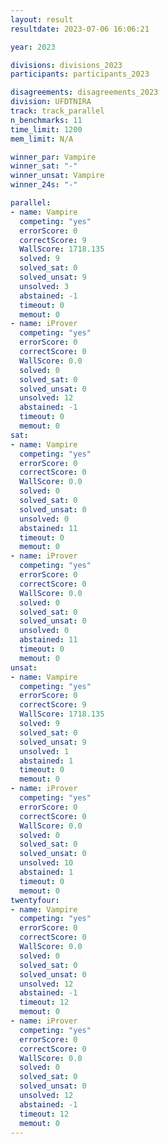 ```yaml
---
layout: result
resultdate: 2023-07-06 16:06:21

year: 2023

divisions: divisions_2023
participants: participants_2023

disagreements: disagreements_2023
division: UFDTNIRA
track: track_parallel
n_benchmarks: 11
time_limit: 1200
mem_limit: N/A

winner_par: Vampire
winner_sat: "-"
winner_unsat: Vampire
winner_24s: "-"

parallel:
- name: Vampire
  competing: "yes"
  errorScore: 0
  correctScore: 9
  WallScore: 1718.135
  solved: 9
  solved_sat: 0
  solved_unsat: 9
  unsolved: 3
  abstained: -1
  timeout: 0
  memout: 0
- name: iProver
  competing: "yes"
  errorScore: 0
  correctScore: 0
  WallScore: 0.0
  solved: 0
  solved_sat: 0
  solved_unsat: 0
  unsolved: 12
  abstained: -1
  timeout: 0
  memout: 0
sat:
- name: Vampire
  competing: "yes"
  errorScore: 0
  correctScore: 0
  WallScore: 0.0
  solved: 0
  solved_sat: 0
  solved_unsat: 0
  unsolved: 0
  abstained: 11
  timeout: 0
  memout: 0
- name: iProver
  competing: "yes"
  errorScore: 0
  correctScore: 0
  WallScore: 0.0
  solved: 0
  solved_sat: 0
  solved_unsat: 0
  unsolved: 0
  abstained: 11
  timeout: 0
  memout: 0
unsat:
- name: Vampire
  competing: "yes"
  errorScore: 0
  correctScore: 9
  WallScore: 1718.135
  solved: 9
  solved_sat: 0
  solved_unsat: 9
  unsolved: 1
  abstained: 1
  timeout: 0
  memout: 0
- name: iProver
  competing: "yes"
  errorScore: 0
  correctScore: 0
  WallScore: 0.0
  solved: 0
  solved_sat: 0
  solved_unsat: 0
  unsolved: 10
  abstained: 1
  timeout: 0
  memout: 0
twentyfour:
- name: Vampire
  competing: "yes"
  errorScore: 0
  correctScore: 0
  WallScore: 0.0
  solved: 0
  solved_sat: 0
  solved_unsat: 0
  unsolved: 12
  abstained: -1
  timeout: 12
  memout: 0
- name: iProver
  competing: "yes"
  errorScore: 0
  correctScore: 0
  WallScore: 0.0
  solved: 0
  solved_sat: 0
  solved_unsat: 0
  unsolved: 12
  abstained: -1
  timeout: 12
  memout: 0
---
```

